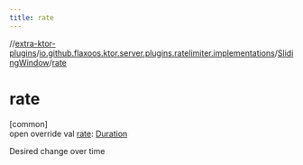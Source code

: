 ```yaml
---
title: rate
---
```

//[extra-ktor-plugins](../../../index.md)/[io.github.flaxoos.ktor.server.plugins.ratelimiter.implementations](../index.md)/[SlidingWindow](index.md)/[rate](rate.md)



# rate



[common]\
open override val [rate](rate.md): [Duration](https://kotlinlang.org/api/latest/jvm/stdlib/kotlin.time/-duration/index.md)



Desired change over time




